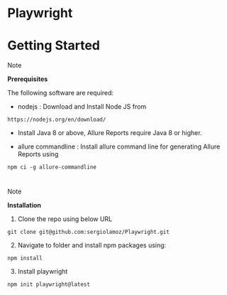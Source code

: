 # Playwright

# Getting Started

> [!NOTE]
> **Prerequisites**

The following software are required:

+ nodejs : Download and Install Node JS from
```
https://nodejs.org/en/download/
```

+ Install Java 8 or above, Allure Reports require Java 8 or higher.

+ allure commandline : Install allure command line for generating Allure Reports using
```
npm ci -g allure-commandline
```

# 

> [!NOTE]
> **Installation**

1. Clone the repo using below URL
```
git clone git@github.com:sergiolamoz/Playwright.git
```
2. Navigate to folder and install npm packages using:
```
npm install
```
3. Install playwright
```
npm init playwright@latest
```

